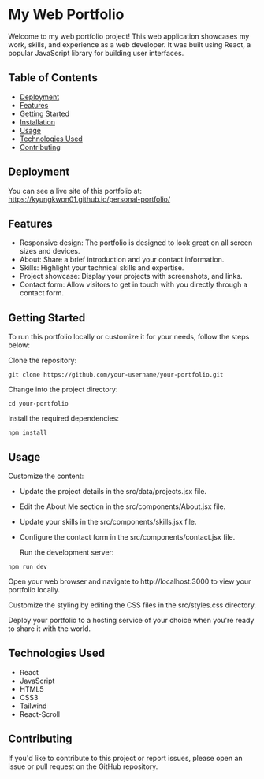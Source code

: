 # My Web Portfolio

Welcome to my web portfolio project! This web application showcases my work, skills, and experience as a web developer. It was built using React, a popular JavaScript library for building user interfaces.

## Table of Contents

-   [Deployment](#deployment)
-   [Features](#features)
-   [Getting Started](#getting-started)
-   [Installation](#installation)
-   [Usage](#usage)
-   [Technologies Used](#technologies-used)
-   [Contributing](#contributing)

## Deployment

You can see a live site of this portfolio at: https://kyungkwon01.github.io/personal-portfolio/

## Features

-   Responsive design: The portfolio is designed to look great on all screen sizes and devices.
-   About: Share a brief introduction and your contact information.
-   Skills: Highlight your technical skills and expertise.
-   Project showcase: Display your projects with screenshots, and links.
-   Contact form: Allow visitors to get in touch with you directly through a contact form.

## Getting Started

To run this portfolio locally or customize it for your needs, follow the steps below:

Clone the repository:

```
git clone https://github.com/your-username/your-portfolio.git
```

Change into the project directory:

```
cd your-portfolio
```

Install the required dependencies:

```
npm install
```

## Usage

Customize the content:

-   Update the project details in the src/data/projects.jsx file.
-   Edit the About Me section in the src/components/About.jsx file.
-   Update your skills in the src/components/skills.jsx file.
-   Configure the contact form in the src/components/contact.jsx file.

    Run the development server:

```
npm run dev
```

Open your web browser and navigate to http://localhost:3000 to view your portfolio locally.

Customize the styling by editing the CSS files in the src/styles.css directory.

Deploy your portfolio to a hosting service of your choice when you're ready to share it with the world.

## Technologies Used

-   React
-   JavaScript
-   HTML5
-   CSS3
-   Tailwind
-   React-Scroll

## Contributing

If you'd like to contribute to this project or report issues, please open an issue or pull request on the GitHub repository.
